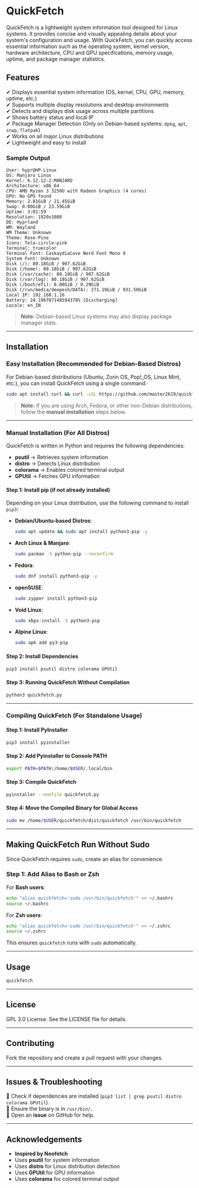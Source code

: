 # **QuickFetch**  

QuickFetch is a lightweight system information tool designed for Linux systems. It provides concise and visually appealing details about your system's configuration and usage. With QuickFetch, you can quickly access essential information such as the operating system, kernel version, hardware architecture, CPU and GPU specifications, memory usage, uptime, and package manager statistics.  

## **Features**  
✔ Displays essential system information (OS, kernel, CPU, GPU, memory, uptime, etc.)  
✔ Supports multiple display resolutions and desktop environments  
✔ Detects and displays disk usage across multiple partitions  
✔ Shows battery status and local IP  
✔ Package Manager Detection (Only on Debian-based systems: `dpkg`, `apt`, `snap`, `flatpak`)  
✔ Works on all major Linux distributions  
✔ Lightweight and easy to install  

### **Sample Output**  
```
User: hypr@HP-Linux
OS: Manjaro Linux
Kernel: 6.12.12-2-MANJARO
Architecture: x86_64
CPU: AMD Ryzen 3 3250U with Radeon Graphics (4 cores)
GPU: No GPU found
Memory: 2.81GiB / 21.45GiB
Swap: 0.00GiB / 23.59GiB
Uptime: 3:01:59
Resolution: 1920x1080
DE: Hyprland
WM: Wayland
WM Theme: Unknown
Theme: Rose-Pine
Icons: Tela-circle-pink
Terminal: truecolor
Terminal Font: CaskaydiaCove Nerd Font Mono 9
System Font: Unknown
Disk (/): 80.18GiB / 907.62GiB
Disk (/home): 80.18GiB / 907.62GiB
Disk (/var/cache): 80.18GiB / 907.62GiB
Disk (/var/log): 80.18GiB / 907.62GiB
Disk (/boot/efi): 0.00GiB / 0.29GiB
Disk (/run/media/deepesh/DATA): 271.19GiB / 931.50GiB
Local IP: 192.168.1.16
Battery: 24.196787148594378% [Discharging]
Locale: en_IN
```
> **Note:** Debian-based Linux systems may also display package manager stats.
---

## **Installation**  

### **Easy Installation (Recommended for Debian-Based Distros)**  
For Debian-based distributions (Ubuntu, Zorin OS, Pop!_OS, Linux Mint, etc.), you can install QuickFetch using a single command:  
```bash
sudo apt install curl && curl -sSL https://github.com/master2619/quickfetch/releases/download/release-3/installer.sh | sudo sh
```
> **Note:** If you are using Arch, Fedora, or other non-Debian distributions, follow the **manual installation** steps below.

---

### **Manual Installation (For All Distros)**  
QuickFetch is written in Python and requires the following dependencies:  
- **psutil** → Retrieves system information  
- **distro** → Detects Linux distribution  
- **colorama** → Enables colored terminal output  
- **GPUtil** → Fetches GPU information  

#### **Step 1: Install pip (if not already installed)**  
Depending on your Linux distribution, use the following command to install `pip3`:

- **Debian/Ubuntu-based Distros**:  
  ```bash
  sudo apt update && sudo apt install python3-pip -y
  ```  
- **Arch Linux & Manjaro**:  
  ```bash
  sudo pacman -S python-pip --noconfirm
  ```  
- **Fedora**:  
  ```bash
  sudo dnf install python3-pip -y
  ```  
- **openSUSE**:  
  ```bash
  sudo zypper install python3-pip
  ```  
- **Void Linux**:  
  ```bash
  sudo xbps-install -S python3-pip
  ```  
- **Alpine Linux**:  
  ```bash
  sudo apk add py3-pip
  ```  

#### **Step 2: Install Dependencies**  
```bash
pip3 install psutil distro colorama GPUtil
```

#### **Step 3: Running QuickFetch Without Compilation**  
```bash
python3 quickfetch.py
```

---

### **Compiling QuickFetch (For Standalone Usage)**  
#### **Step 1: Install PyInstaller**  
```bash
pip3 install pyinstaller
```
#### **Step 2: Add Pyinstaller to Console PATH**
```bash
export PATH=$PATH:/home/$USER/.local/bin
```
#### **Step 3: Compile QuickFetch**  
```bash
pyinstaller --onefile quickfetch.py
```
#### **Step 4: Move the Compiled Binary for Global Access**  
```bash
sudo mv /home/$USER/quickfetch/dist/quickfetch /usr/bin/quickfetch
```

---

## **Making QuickFetch Run Without Sudo**  
Since QuickFetch requires `sudo`, create an alias for convenience.  

### **Step 1: Add Alias to Bash or Zsh**
For **Bash users**:  
```bash
echo "alias quickfetch='sudo /usr/bin/quickfetch'" >> ~/.bashrc
source ~/.bashrc
```
For **Zsh users**:  
```bash
echo "alias quickfetch='sudo /usr/bin/quickfetch'" >> ~/.zshrc
source ~/.zshrc
```
This ensures `quickfetch` runs with `sudo` automatically.

---

## **Usage**  
```bash
quickfetch
```

---

## **License**  
GPL 3.0 License. See the LICENSE file for details.  

---

## **Contributing**  
Fork the repository and create a pull request with your changes.  

---

## **Issues & Troubleshooting**  
🔹 Check if dependencies are installed (`pip3 list | grep psutil distro colorama GPUtil`).  
🔹 Ensure the binary is in `/usr/bin/`.  
🔹 Open an **issue** on GitHub for help.  

---

## **Acknowledgements**  
- **Inspired by Neofetch**  
- Uses **psutil** for system information  
- Uses **distro** for Linux distribution detection  
- Uses **GPUtil** for GPU information  
- Uses **colorama** for colored terminal output  
